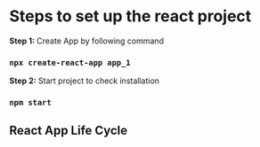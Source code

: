 # Steps to set up the react project

**Step 1:** Create App by following command
### `npx create-react-app app_1`

**Step 2:** Start project to check installation
### `npm start`

## React App Life Cycle


